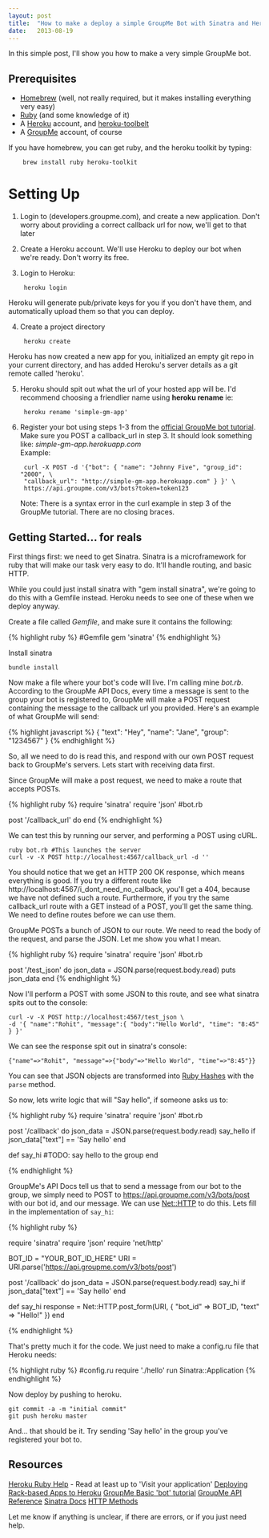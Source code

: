 ```yaml
---
layout: post
title:  "How to make a deploy a simple GroupMe Bot with Sinatra and Heroku"
date:   2013-08-19
---
```


In this simple post, I'll show you how to make a very simple GroupMe bot.

Prerequisites
-------------
* [Homebrew](http://www.brew.sh) (well, not really required, but it makes installing everything very easy)
* [Ruby](http://www.ruby-lang.org/en/) (and some knowledge of it)
* A [Heroku](http://www.heroku.com) account, and [heroku-toolbelt](https://toolbelt.heroku.com/)
* A [GroupMe](http://groupme.com) account, of course

If you have homebrew, you can get ruby, and the heroku toolkit by typing:

        brew install ruby heroku-toolkit

Setting Up
==========
1. Login to (developers.groupme.com), and create a new application.
Don't worry about providing a correct callback url for now, we'll get to 
that later

2. Create a Heroku account. We'll use Heroku to deploy our bot when
we're ready. Don't worry its free. 

3. Login to Heroku:
  
		heroku login

Heroku will generate pub/private keys for you if you don't have them, and automatically upload them
so that you can deploy.

4. Create a project directory

        heroku create

Heroku has now created a new app for you, initialized an empty git repo in your current directory, and has added
Heroku's server details as a git remote called 'heroku'.

5. Heroku should spit out what the url of your hosted app will be. I'd recommend choosing a friendlier name using
**heroku rename** ie:

        heroku rename 'simple-gm-app'

6. Register your bot using steps 1-3 from the [official GroupMe bot tutorial](https://dev.groupme.com/tutorials/bots).
   Make sure you POST a callback_url in step 3. It should look something like: *simple-gm-app.herokuapp.com*   
   Example: 

        curl -X POST -d '{"bot": { "name": "Johnny Five", "group_id": "2000", \
        "callback_url": "http://simple-gm-app.herokuapp.com" } }' \
        https://api.groupme.com/v3/bots?token=token123

   Note: There is a syntax error in the curl example in step 3 of the GroupMe tutorial. There are no closing 
   braces.

Getting Started... for reals
----------------------------

First things first: we need to get Sinatra. Sinatra is a microframework for ruby 
that will make our task very easy to do. It'll handle routing, and basic HTTP.

While you could just install sinatra with "gem install sinatra", we're going to 
do this with a Gemfile instead. Heroku needs to see one of these when we deploy anyway.

Create a file called *Gemfile*, and make sure it contains the following:

{% highlight ruby %}
#Gemfile
gem 'sinatra' 
{% endhighlight %}

Install sinatra

    bundle install 

Now make a file where your bot's code will live. I'm calling mine *bot.rb*.
According to the GroupMe API Docs, every time a message is sent to the group your bot 
is registered to, GroupMe will make a POST request containing the message to the callback url you provided.
Here's an example of what GroupMe will send:

{% highlight javascript %}
{
  "text": "Hey",
  "name": "Jane",
  "group": "1234567"
}
{% endhighlight %}

So, all we need to do is read this, and respond with our own POST request back to GroupMe's 
servers. Lets start with receiving data first.

Since GroupMe will make a post request, we need to make a route that accepts POSTs.

{% highlight ruby %}
require 'sinatra'
require 'json'
#bot.rb

post '/callback_url' do
end
{% endhighlight %}

We can test this by running our server, and performing a POST using cURL.

    ruby bot.rb #This launches the server
    curl -v -X POST http://localhost:4567/callback_url -d ''

You should notice that we get an HTTP 200 OK response, which means everything is good. If you try a different route
like http://localhost:4567/i_dont_need_no_callback, you'll get a 404, because we have not defined such a route. Furthermore, if you try the same 
callback_url route with a GET instead of a POST, you'll get the same thing. We need to define routes before we can use them.

GroupMe POSTs a bunch of JSON to our route. We need to read the body of the request, and parse the JSON. 
Let me show you what I mean. 

{% highlight ruby %}
require 'sinatra'
require 'json'
#bot.rb

post '/test_json' do
    json_data = JSON.parse(request.body.read)
    puts json_data
end
{% endhighlight %}

Now I'll perform a POST with some JSON to this route, and see what sinatra spits out to the console:

    curl -v -X POST http://localhost:4567/test_json \
    -d '{ "name":"Rohit", "message":{ "body":"Hello World", "time": "8:45" } }'

We can see the response spit out in sinatra's console:

    {"name"=>"Rohit", "message"=>{"body"=>"Hello World", "time"=>"8:45"}}

You can see that JSON objects are transformed into [Ruby Hashes](http://www.ruby-doc.org/core-2.0/Hash.html) with the `parse` method. 

So now, lets write logic that will "Say hello", if someone asks us to:

{% highlight ruby %}
require 'sinatra'
require 'json'
#bot.rb

post '/callback' do
    json_data = JSON.parse(request.body.read)
    say_hello if json_data["text"] == 'Say hello'
end

def say_hi
    #TODO: say hello to the group
end

{% endhighlight %}

GroupMe's API Docs tell us that to send a message from our bot to the group,
we simply need to POST to https://api.groupme.com/v3/bots/post with our bot id,
and our message. We can use [Net::HTTP](http://ruby-doc.org/stdlib-2.0/libdoc/net/http/rdoc/Net/HTTP.html) to do this.
Lets fill in the implementation of `say_hi`:

{% highlight ruby %}

require 'sinatra'
require 'json'
require 'net/http'

BOT_ID = "YOUR_BOT_ID_HERE"
URI = URI.parse('https://api.groupme.com/v3/bots/post')

post '/callback' do
    json_data = JSON.parse(request.body.read)
    say_hi if json_data["text"] == 'Say hello'
end

def say_hi
    response = Net::HTTP.post_form(URI, { "bot_id" => BOT_ID, "text" => "Hello!" })
end

{% endhighlight %}

That's pretty much it for the code. We just need to make a config.ru file that Heroku needs:

{% highlight ruby %}
#config.ru
require './hello'
run Sinatra::Application
{% endhighlight %}

Now deploy by pushing to heroku. 

    git commit -a -m "initial commit"
    git push heroku master

And... that should be it. Try sending 'Say hello' in the group you've registered your bot to.

Resources
---------

[Heroku Ruby Help](https://devcenter.heroku.com/articles/ruby) - Read at least up to 'Visit your application'
[Deploying Rack-based Apps to Heroku](https://devcenter.heroku.com/articles/rack)
[GroupMe Basic 'bot' tutorial](https://dev.groupme.com/tutorials/bots)
[GroupMe API Reference](https://dev.groupme.com/docs/v3)
[Sinatra Docs](http://www.sinatrarb.com/intro.html)
[HTTP Methods](http://en.wikipedia.org/wiki/Hypertext_Transfer_Protocol#Request_methods)

Let me know if anything is unclear, if there are errors, or if you just need help.
